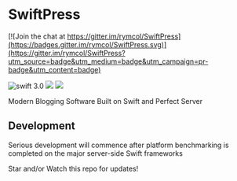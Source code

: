 # SwiftPress

[![Join the chat at https://gitter.im/rymcol/SwiftPress](https://badges.gitter.im/rymcol/SwiftPress.svg)](https://gitter.im/rymcol/SwiftPress?utm_source=badge&utm_medium=badge&utm_campaign=pr-badge&utm_content=badge)

![](https://img.shields.io/badge/swift-3.0-orange.svg "swift 3.0") ![](https://img.shields.io/badge/License-Apache%202-lightgrey.svg) ![](https://img.shields.io/badge/Build-None-red.svg)

Modern Blogging Software Built on Swift and Perfect Server

## Development

Serious development will commence after platform benchmarking is completed on the major server-side Swift frameworks

Star and/or Watch this repo for updates!